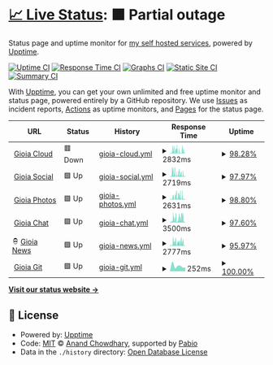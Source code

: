 # [📈 Live Status](https://status.gioia.cloud): <!--live status--> **🟧 Partial outage**

Status page and uptime monitor for [my self hosted services](https://andrewgioia.com), powered by [Upptime](https://github.com/upptime/upptime).

[![Uptime CI](https://github.com/andrewgioia/status/workflows/Uptime%20CI/badge.svg)](https://github.com/andrewgioia/status/actions?query=workflow%3A%22Uptime+CI%22)
[![Response Time CI](https://github.com/andrewgioia/status/workflows/Response%20Time%20CI/badge.svg)](https://github.com/andrewgioia/status/actions?query=workflow%3A%22Response+Time+CI%22)
[![Graphs CI](https://github.com/andrewgioia/status/workflows/Graphs%20CI/badge.svg)](https://github.com/andrewgioia/status/actions?query=workflow%3A%22Graphs+CI%22)
[![Static Site CI](https://github.com/andrewgioia/status/workflows/Static%20Site%20CI/badge.svg)](https://github.com/andrewgioia/status/actions?query=workflow%3A%22Static+Site+CI%22)
[![Summary CI](https://github.com/andrewgioia/status/workflows/Summary%20CI/badge.svg)](https://github.com/andrewgioia/status/actions?query=workflow%3A%22Summary+CI%22)

With [Upptime](https://upptime.js.org), you can get your own unlimited and free uptime monitor and status page, powered entirely by a GitHub repository. We use [Issues](https://github.com/andrewgioia/status/issues) as incident reports, [Actions](https://github.com/andrewgioia/status/actions) as uptime monitors, and [Pages](https://status.gioia.cloud) for the status page.

<!--start: status pages-->
<!-- This summary is generated by Upptime (https://github.com/upptime/upptime) -->
<!-- Do not edit this manually, your changes will be overwritten -->
<!-- prettier-ignore -->
| URL | Status | History | Response Time | Uptime |
| --- | ------ | ------- | ------------- | ------ |
| <img alt="" src="https://icons.duckduckgo.com/ip3/gioia.cloud.ico" height="13"> [Gioia Cloud](https://gioia.cloud) | 🟥 Down | [gioia-cloud.yml](https://github.com/andrewgioia/status/commits/HEAD/history/gioia-cloud.yml) | <details><summary><img alt="Response time graph" src="./graphs/gioia-cloud/response-time-week.png" height="20"> 2832ms</summary><br><a href="https://status.gioia.cloud/history/gioia-cloud"><img alt="Response time 853" src="https://img.shields.io/endpoint?url=https%3A%2F%2Fraw.githubusercontent.com%2Fandrewgioia%2Fstatus%2FHEAD%2Fapi%2Fgioia-cloud%2Fresponse-time.json"></a><br><a href="https://status.gioia.cloud/history/gioia-cloud"><img alt="24-hour response time 368" src="https://img.shields.io/endpoint?url=https%3A%2F%2Fraw.githubusercontent.com%2Fandrewgioia%2Fstatus%2FHEAD%2Fapi%2Fgioia-cloud%2Fresponse-time-day.json"></a><br><a href="https://status.gioia.cloud/history/gioia-cloud"><img alt="7-day response time 2832" src="https://img.shields.io/endpoint?url=https%3A%2F%2Fraw.githubusercontent.com%2Fandrewgioia%2Fstatus%2FHEAD%2Fapi%2Fgioia-cloud%2Fresponse-time-week.json"></a><br><a href="https://status.gioia.cloud/history/gioia-cloud"><img alt="30-day response time 1825" src="https://img.shields.io/endpoint?url=https%3A%2F%2Fraw.githubusercontent.com%2Fandrewgioia%2Fstatus%2FHEAD%2Fapi%2Fgioia-cloud%2Fresponse-time-month.json"></a><br><a href="https://status.gioia.cloud/history/gioia-cloud"><img alt="1-year response time 853" src="https://img.shields.io/endpoint?url=https%3A%2F%2Fraw.githubusercontent.com%2Fandrewgioia%2Fstatus%2FHEAD%2Fapi%2Fgioia-cloud%2Fresponse-time-year.json"></a></details> | <details><summary><a href="https://status.gioia.cloud/history/gioia-cloud">98.28%</a></summary><a href="https://status.gioia.cloud/history/gioia-cloud"><img alt="All-time uptime 99.94%" src="https://img.shields.io/endpoint?url=https%3A%2F%2Fraw.githubusercontent.com%2Fandrewgioia%2Fstatus%2FHEAD%2Fapi%2Fgioia-cloud%2Fuptime.json"></a><br><a href="https://status.gioia.cloud/history/gioia-cloud"><img alt="24-hour uptime 100.00%" src="https://img.shields.io/endpoint?url=https%3A%2F%2Fraw.githubusercontent.com%2Fandrewgioia%2Fstatus%2FHEAD%2Fapi%2Fgioia-cloud%2Fuptime-day.json"></a><br><a href="https://status.gioia.cloud/history/gioia-cloud"><img alt="7-day uptime 98.28%" src="https://img.shields.io/endpoint?url=https%3A%2F%2Fraw.githubusercontent.com%2Fandrewgioia%2Fstatus%2FHEAD%2Fapi%2Fgioia-cloud%2Fuptime-week.json"></a><br><a href="https://status.gioia.cloud/history/gioia-cloud"><img alt="30-day uptime 99.60%" src="https://img.shields.io/endpoint?url=https%3A%2F%2Fraw.githubusercontent.com%2Fandrewgioia%2Fstatus%2FHEAD%2Fapi%2Fgioia-cloud%2Fuptime-month.json"></a><br><a href="https://status.gioia.cloud/history/gioia-cloud"><img alt="1-year uptime 99.94%" src="https://img.shields.io/endpoint?url=https%3A%2F%2Fraw.githubusercontent.com%2Fandrewgioia%2Fstatus%2FHEAD%2Fapi%2Fgioia-cloud%2Fuptime-year.json"></a></details>
| <img alt="" src="https://icons.duckduckgo.com/ip3/gioia.social.ico" height="13"> [Gioia Social](https://gioia.social/api/v2/instance) | 🟩 Up | [gioia-social.yml](https://github.com/andrewgioia/status/commits/HEAD/history/gioia-social.yml) | <details><summary><img alt="Response time graph" src="./graphs/gioia-social/response-time-week.png" height="20"> 2719ms</summary><br><a href="https://status.gioia.cloud/history/gioia-social"><img alt="Response time 656" src="https://img.shields.io/endpoint?url=https%3A%2F%2Fraw.githubusercontent.com%2Fandrewgioia%2Fstatus%2FHEAD%2Fapi%2Fgioia-social%2Fresponse-time.json"></a><br><a href="https://status.gioia.cloud/history/gioia-social"><img alt="24-hour response time 653" src="https://img.shields.io/endpoint?url=https%3A%2F%2Fraw.githubusercontent.com%2Fandrewgioia%2Fstatus%2FHEAD%2Fapi%2Fgioia-social%2Fresponse-time-day.json"></a><br><a href="https://status.gioia.cloud/history/gioia-social"><img alt="7-day response time 2719" src="https://img.shields.io/endpoint?url=https%3A%2F%2Fraw.githubusercontent.com%2Fandrewgioia%2Fstatus%2FHEAD%2Fapi%2Fgioia-social%2Fresponse-time-week.json"></a><br><a href="https://status.gioia.cloud/history/gioia-social"><img alt="30-day response time 1680" src="https://img.shields.io/endpoint?url=https%3A%2F%2Fraw.githubusercontent.com%2Fandrewgioia%2Fstatus%2FHEAD%2Fapi%2Fgioia-social%2Fresponse-time-month.json"></a><br><a href="https://status.gioia.cloud/history/gioia-social"><img alt="1-year response time 656" src="https://img.shields.io/endpoint?url=https%3A%2F%2Fraw.githubusercontent.com%2Fandrewgioia%2Fstatus%2FHEAD%2Fapi%2Fgioia-social%2Fresponse-time-year.json"></a></details> | <details><summary><a href="https://status.gioia.cloud/history/gioia-social">97.97%</a></summary><a href="https://status.gioia.cloud/history/gioia-social"><img alt="All-time uptime 99.93%" src="https://img.shields.io/endpoint?url=https%3A%2F%2Fraw.githubusercontent.com%2Fandrewgioia%2Fstatus%2FHEAD%2Fapi%2Fgioia-social%2Fuptime.json"></a><br><a href="https://status.gioia.cloud/history/gioia-social"><img alt="24-hour uptime 100.00%" src="https://img.shields.io/endpoint?url=https%3A%2F%2Fraw.githubusercontent.com%2Fandrewgioia%2Fstatus%2FHEAD%2Fapi%2Fgioia-social%2Fuptime-day.json"></a><br><a href="https://status.gioia.cloud/history/gioia-social"><img alt="7-day uptime 97.97%" src="https://img.shields.io/endpoint?url=https%3A%2F%2Fraw.githubusercontent.com%2Fandrewgioia%2Fstatus%2FHEAD%2Fapi%2Fgioia-social%2Fuptime-week.json"></a><br><a href="https://status.gioia.cloud/history/gioia-social"><img alt="30-day uptime 99.53%" src="https://img.shields.io/endpoint?url=https%3A%2F%2Fraw.githubusercontent.com%2Fandrewgioia%2Fstatus%2FHEAD%2Fapi%2Fgioia-social%2Fuptime-month.json"></a><br><a href="https://status.gioia.cloud/history/gioia-social"><img alt="1-year uptime 99.93%" src="https://img.shields.io/endpoint?url=https%3A%2F%2Fraw.githubusercontent.com%2Fandrewgioia%2Fstatus%2FHEAD%2Fapi%2Fgioia-social%2Fuptime-year.json"></a></details>
| <img alt="" src="https://icons.duckduckgo.com/ip3/gioia.photos.ico" height="13"> [Gioia Photos](https://gioia.photos) | 🟩 Up | [gioia-photos.yml](https://github.com/andrewgioia/status/commits/HEAD/history/gioia-photos.yml) | <details><summary><img alt="Response time graph" src="./graphs/gioia-photos/response-time-week.png" height="20"> 2631ms</summary><br><a href="https://status.gioia.cloud/history/gioia-photos"><img alt="Response time 680" src="https://img.shields.io/endpoint?url=https%3A%2F%2Fraw.githubusercontent.com%2Fandrewgioia%2Fstatus%2FHEAD%2Fapi%2Fgioia-photos%2Fresponse-time.json"></a><br><a href="https://status.gioia.cloud/history/gioia-photos"><img alt="24-hour response time 463" src="https://img.shields.io/endpoint?url=https%3A%2F%2Fraw.githubusercontent.com%2Fandrewgioia%2Fstatus%2FHEAD%2Fapi%2Fgioia-photos%2Fresponse-time-day.json"></a><br><a href="https://status.gioia.cloud/history/gioia-photos"><img alt="7-day response time 2631" src="https://img.shields.io/endpoint?url=https%3A%2F%2Fraw.githubusercontent.com%2Fandrewgioia%2Fstatus%2FHEAD%2Fapi%2Fgioia-photos%2Fresponse-time-week.json"></a><br><a href="https://status.gioia.cloud/history/gioia-photos"><img alt="30-day response time 1601" src="https://img.shields.io/endpoint?url=https%3A%2F%2Fraw.githubusercontent.com%2Fandrewgioia%2Fstatus%2FHEAD%2Fapi%2Fgioia-photos%2Fresponse-time-month.json"></a><br><a href="https://status.gioia.cloud/history/gioia-photos"><img alt="1-year response time 680" src="https://img.shields.io/endpoint?url=https%3A%2F%2Fraw.githubusercontent.com%2Fandrewgioia%2Fstatus%2FHEAD%2Fapi%2Fgioia-photos%2Fresponse-time-year.json"></a></details> | <details><summary><a href="https://status.gioia.cloud/history/gioia-photos">98.80%</a></summary><a href="https://status.gioia.cloud/history/gioia-photos"><img alt="All-time uptime 99.96%" src="https://img.shields.io/endpoint?url=https%3A%2F%2Fraw.githubusercontent.com%2Fandrewgioia%2Fstatus%2FHEAD%2Fapi%2Fgioia-photos%2Fuptime.json"></a><br><a href="https://status.gioia.cloud/history/gioia-photos"><img alt="24-hour uptime 100.00%" src="https://img.shields.io/endpoint?url=https%3A%2F%2Fraw.githubusercontent.com%2Fandrewgioia%2Fstatus%2FHEAD%2Fapi%2Fgioia-photos%2Fuptime-day.json"></a><br><a href="https://status.gioia.cloud/history/gioia-photos"><img alt="7-day uptime 98.80%" src="https://img.shields.io/endpoint?url=https%3A%2F%2Fraw.githubusercontent.com%2Fandrewgioia%2Fstatus%2FHEAD%2Fapi%2Fgioia-photos%2Fuptime-week.json"></a><br><a href="https://status.gioia.cloud/history/gioia-photos"><img alt="30-day uptime 99.72%" src="https://img.shields.io/endpoint?url=https%3A%2F%2Fraw.githubusercontent.com%2Fandrewgioia%2Fstatus%2FHEAD%2Fapi%2Fgioia-photos%2Fuptime-month.json"></a><br><a href="https://status.gioia.cloud/history/gioia-photos"><img alt="1-year uptime 99.96%" src="https://img.shields.io/endpoint?url=https%3A%2F%2Fraw.githubusercontent.com%2Fandrewgioia%2Fstatus%2FHEAD%2Fapi%2Fgioia-photos%2Fuptime-year.json"></a></details>
| <img alt="" src="https://icons.duckduckgo.com/ip3/element.gioia.chat.ico" height="13"> [Gioia Chat](https://element.gioia.chat) | 🟩 Up | [gioia-chat.yml](https://github.com/andrewgioia/status/commits/HEAD/history/gioia-chat.yml) | <details><summary><img alt="Response time graph" src="./graphs/gioia-chat/response-time-week.png" height="20"> 3500ms</summary><br><a href="https://status.gioia.cloud/history/gioia-chat"><img alt="Response time 982" src="https://img.shields.io/endpoint?url=https%3A%2F%2Fraw.githubusercontent.com%2Fandrewgioia%2Fstatus%2FHEAD%2Fapi%2Fgioia-chat%2Fresponse-time.json"></a><br><a href="https://status.gioia.cloud/history/gioia-chat"><img alt="24-hour response time 356" src="https://img.shields.io/endpoint?url=https%3A%2F%2Fraw.githubusercontent.com%2Fandrewgioia%2Fstatus%2FHEAD%2Fapi%2Fgioia-chat%2Fresponse-time-day.json"></a><br><a href="https://status.gioia.cloud/history/gioia-chat"><img alt="7-day response time 3500" src="https://img.shields.io/endpoint?url=https%3A%2F%2Fraw.githubusercontent.com%2Fandrewgioia%2Fstatus%2FHEAD%2Fapi%2Fgioia-chat%2Fresponse-time-week.json"></a><br><a href="https://status.gioia.cloud/history/gioia-chat"><img alt="30-day response time 2217" src="https://img.shields.io/endpoint?url=https%3A%2F%2Fraw.githubusercontent.com%2Fandrewgioia%2Fstatus%2FHEAD%2Fapi%2Fgioia-chat%2Fresponse-time-month.json"></a><br><a href="https://status.gioia.cloud/history/gioia-chat"><img alt="1-year response time 982" src="https://img.shields.io/endpoint?url=https%3A%2F%2Fraw.githubusercontent.com%2Fandrewgioia%2Fstatus%2FHEAD%2Fapi%2Fgioia-chat%2Fresponse-time-year.json"></a></details> | <details><summary><a href="https://status.gioia.cloud/history/gioia-chat">97.60%</a></summary><a href="https://status.gioia.cloud/history/gioia-chat"><img alt="All-time uptime 99.92%" src="https://img.shields.io/endpoint?url=https%3A%2F%2Fraw.githubusercontent.com%2Fandrewgioia%2Fstatus%2FHEAD%2Fapi%2Fgioia-chat%2Fuptime.json"></a><br><a href="https://status.gioia.cloud/history/gioia-chat"><img alt="24-hour uptime 100.00%" src="https://img.shields.io/endpoint?url=https%3A%2F%2Fraw.githubusercontent.com%2Fandrewgioia%2Fstatus%2FHEAD%2Fapi%2Fgioia-chat%2Fuptime-day.json"></a><br><a href="https://status.gioia.cloud/history/gioia-chat"><img alt="7-day uptime 97.60%" src="https://img.shields.io/endpoint?url=https%3A%2F%2Fraw.githubusercontent.com%2Fandrewgioia%2Fstatus%2FHEAD%2Fapi%2Fgioia-chat%2Fuptime-week.json"></a><br><a href="https://status.gioia.cloud/history/gioia-chat"><img alt="30-day uptime 99.45%" src="https://img.shields.io/endpoint?url=https%3A%2F%2Fraw.githubusercontent.com%2Fandrewgioia%2Fstatus%2FHEAD%2Fapi%2Fgioia-chat%2Fuptime-month.json"></a><br><a href="https://status.gioia.cloud/history/gioia-chat"><img alt="1-year uptime 99.92%" src="https://img.shields.io/endpoint?url=https%3A%2F%2Fraw.githubusercontent.com%2Fandrewgioia%2Fstatus%2FHEAD%2Fapi%2Fgioia-chat%2Fuptime-year.json"></a></details>
| <img alt="" src="https://raw.githubusercontent.com/LemmyNet/lemmy-ui/main/src/assets/icons/icon-96x96.png" height="13"> [Gioia News](https://gioia.news) | 🟩 Up | [gioia-news.yml](https://github.com/andrewgioia/status/commits/HEAD/history/gioia-news.yml) | <details><summary><img alt="Response time graph" src="./graphs/gioia-news/response-time-week.png" height="20"> 2777ms</summary><br><a href="https://status.gioia.cloud/history/gioia-news"><img alt="Response time 997" src="https://img.shields.io/endpoint?url=https%3A%2F%2Fraw.githubusercontent.com%2Fandrewgioia%2Fstatus%2FHEAD%2Fapi%2Fgioia-news%2Fresponse-time.json"></a><br><a href="https://status.gioia.cloud/history/gioia-news"><img alt="24-hour response time 582" src="https://img.shields.io/endpoint?url=https%3A%2F%2Fraw.githubusercontent.com%2Fandrewgioia%2Fstatus%2FHEAD%2Fapi%2Fgioia-news%2Fresponse-time-day.json"></a><br><a href="https://status.gioia.cloud/history/gioia-news"><img alt="7-day response time 2777" src="https://img.shields.io/endpoint?url=https%3A%2F%2Fraw.githubusercontent.com%2Fandrewgioia%2Fstatus%2FHEAD%2Fapi%2Fgioia-news%2Fresponse-time-week.json"></a><br><a href="https://status.gioia.cloud/history/gioia-news"><img alt="30-day response time 1940" src="https://img.shields.io/endpoint?url=https%3A%2F%2Fraw.githubusercontent.com%2Fandrewgioia%2Fstatus%2FHEAD%2Fapi%2Fgioia-news%2Fresponse-time-month.json"></a><br><a href="https://status.gioia.cloud/history/gioia-news"><img alt="1-year response time 997" src="https://img.shields.io/endpoint?url=https%3A%2F%2Fraw.githubusercontent.com%2Fandrewgioia%2Fstatus%2FHEAD%2Fapi%2Fgioia-news%2Fresponse-time-year.json"></a></details> | <details><summary><a href="https://status.gioia.cloud/history/gioia-news">95.97%</a></summary><a href="https://status.gioia.cloud/history/gioia-news"><img alt="All-time uptime 99.47%" src="https://img.shields.io/endpoint?url=https%3A%2F%2Fraw.githubusercontent.com%2Fandrewgioia%2Fstatus%2FHEAD%2Fapi%2Fgioia-news%2Fuptime.json"></a><br><a href="https://status.gioia.cloud/history/gioia-news"><img alt="24-hour uptime 98.86%" src="https://img.shields.io/endpoint?url=https%3A%2F%2Fraw.githubusercontent.com%2Fandrewgioia%2Fstatus%2FHEAD%2Fapi%2Fgioia-news%2Fuptime-day.json"></a><br><a href="https://status.gioia.cloud/history/gioia-news"><img alt="7-day uptime 95.97%" src="https://img.shields.io/endpoint?url=https%3A%2F%2Fraw.githubusercontent.com%2Fandrewgioia%2Fstatus%2FHEAD%2Fapi%2Fgioia-news%2Fuptime-week.json"></a><br><a href="https://status.gioia.cloud/history/gioia-news"><img alt="30-day uptime 98.58%" src="https://img.shields.io/endpoint?url=https%3A%2F%2Fraw.githubusercontent.com%2Fandrewgioia%2Fstatus%2FHEAD%2Fapi%2Fgioia-news%2Fuptime-month.json"></a><br><a href="https://status.gioia.cloud/history/gioia-news"><img alt="1-year uptime 99.47%" src="https://img.shields.io/endpoint?url=https%3A%2F%2Fraw.githubusercontent.com%2Fandrewgioia%2Fstatus%2FHEAD%2Fapi%2Fgioia-news%2Fuptime-year.json"></a></details>
| <img alt="" src="https://icons.duckduckgo.com/ip3/git.gioia.cloud.ico" height="13"> [Gioia Git](https://git.gioia.cloud/) | 🟩 Up | [gioia-git.yml](https://github.com/andrewgioia/status/commits/HEAD/history/gioia-git.yml) | <details><summary><img alt="Response time graph" src="./graphs/gioia-git/response-time-week.png" height="20"> 252ms</summary><br><a href="https://status.gioia.cloud/history/gioia-git"><img alt="Response time 428" src="https://img.shields.io/endpoint?url=https%3A%2F%2Fraw.githubusercontent.com%2Fandrewgioia%2Fstatus%2FHEAD%2Fapi%2Fgioia-git%2Fresponse-time.json"></a><br><a href="https://status.gioia.cloud/history/gioia-git"><img alt="24-hour response time 186" src="https://img.shields.io/endpoint?url=https%3A%2F%2Fraw.githubusercontent.com%2Fandrewgioia%2Fstatus%2FHEAD%2Fapi%2Fgioia-git%2Fresponse-time-day.json"></a><br><a href="https://status.gioia.cloud/history/gioia-git"><img alt="7-day response time 252" src="https://img.shields.io/endpoint?url=https%3A%2F%2Fraw.githubusercontent.com%2Fandrewgioia%2Fstatus%2FHEAD%2Fapi%2Fgioia-git%2Fresponse-time-week.json"></a><br><a href="https://status.gioia.cloud/history/gioia-git"><img alt="30-day response time 631" src="https://img.shields.io/endpoint?url=https%3A%2F%2Fraw.githubusercontent.com%2Fandrewgioia%2Fstatus%2FHEAD%2Fapi%2Fgioia-git%2Fresponse-time-month.json"></a><br><a href="https://status.gioia.cloud/history/gioia-git"><img alt="1-year response time 428" src="https://img.shields.io/endpoint?url=https%3A%2F%2Fraw.githubusercontent.com%2Fandrewgioia%2Fstatus%2FHEAD%2Fapi%2Fgioia-git%2Fresponse-time-year.json"></a></details> | <details><summary><a href="https://status.gioia.cloud/history/gioia-git">100.00%</a></summary><a href="https://status.gioia.cloud/history/gioia-git"><img alt="All-time uptime 99.78%" src="https://img.shields.io/endpoint?url=https%3A%2F%2Fraw.githubusercontent.com%2Fandrewgioia%2Fstatus%2FHEAD%2Fapi%2Fgioia-git%2Fuptime.json"></a><br><a href="https://status.gioia.cloud/history/gioia-git"><img alt="24-hour uptime 100.00%" src="https://img.shields.io/endpoint?url=https%3A%2F%2Fraw.githubusercontent.com%2Fandrewgioia%2Fstatus%2FHEAD%2Fapi%2Fgioia-git%2Fuptime-day.json"></a><br><a href="https://status.gioia.cloud/history/gioia-git"><img alt="7-day uptime 100.00%" src="https://img.shields.io/endpoint?url=https%3A%2F%2Fraw.githubusercontent.com%2Fandrewgioia%2Fstatus%2FHEAD%2Fapi%2Fgioia-git%2Fuptime-week.json"></a><br><a href="https://status.gioia.cloud/history/gioia-git"><img alt="30-day uptime 99.44%" src="https://img.shields.io/endpoint?url=https%3A%2F%2Fraw.githubusercontent.com%2Fandrewgioia%2Fstatus%2FHEAD%2Fapi%2Fgioia-git%2Fuptime-month.json"></a><br><a href="https://status.gioia.cloud/history/gioia-git"><img alt="1-year uptime 99.78%" src="https://img.shields.io/endpoint?url=https%3A%2F%2Fraw.githubusercontent.com%2Fandrewgioia%2Fstatus%2FHEAD%2Fapi%2Fgioia-git%2Fuptime-year.json"></a></details>

<!--end: status pages-->

[**Visit our status website →**](https://status.gioia.cloud)

## 📄 License

- Powered by: [Upptime](https://github.com/upptime/upptime)
- Code: [MIT](./LICENSE) © [Anand Chowdhary](https://anandchowdhary.com), supported by [Pabio](https://pabio.com)
- Data in the `./history` directory: [Open Database License](https://opendatacommons.org/licenses/odbl/1-0/)
